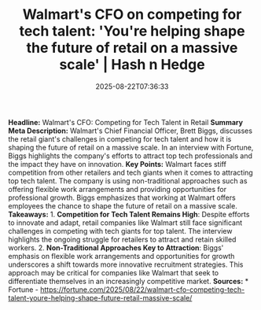 ﻿---
title: "Walmart's CFO on competing for tech talent: 'You're helping shape the future of retail on a massive scale' | Hash n Hedge"
date: "2025-08-22T07:36:33"
category: "Markets"
summary: ""
slug: "walmarts-cfo-on-competing-for-tech-talent-youre-helping-shap"
source_urls:
  - ""
seo:
  title: "Walmart's CFO on competing for tech talent: 'You're helping shape the future of retail on a massive scale' | Hash n Hedge | Hash n Hedge"
  description: ""
  keywords: ["news", "markets", "brief"]
---
**Headline:** Walmart's CFO: Competing for Tech Talent in Retail  **Summary Meta Description:** Walmart's Chief Financial Officer, Brett Biggs, discusses the retail giant's challenges in competing for tech talent and how it is shaping the future of retail on a massive scale. In an interview with Fortune, Biggs highlights the company's efforts to attract top tech professionals and the impact they have on innovation.  **Key Points:**   Walmart faces stiff competition from other retailers and tech giants when it comes to attracting top tech talent.  The company is using non-traditional approaches such as offering flexible work arrangements and providing opportunities for professional growth.  Biggs emphasizes that working at Walmart offers employees the chance to shape the future of retail on a massive scale.  **Takeaways:**  1. **Competition for Tech Talent Remains High**: Despite efforts to innovate and adapt, retail companies like Walmart still face significant challenges in competing with tech giants for top talent. The interview highlights the ongoing struggle for retailers to attract and retain skilled workers. 2. **Non-Traditional Approaches Key to Attraction**: Biggs' emphasis on flexible work arrangements and opportunities for growth underscores a shift towards more innovative recruitment strategies. This approach may be critical for companies like Walmart that seek to differentiate themselves in an increasingly competitive market.  **Sources:**  * Fortune - https://fortune.com/2025/08/22/walmart-cfo-competing-tech-talent-youre-helping-shape-future-retail-massive-scale/